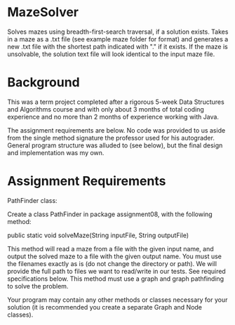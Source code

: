 # MazeSolver
Solves mazes using breadth-first-search traversal, if a solution exists.  Takes in a maze as a .txt file (see example maze folder for format) and generates a new .txt file with the shortest path indicated with "." if it exists. If the maze is unsolvable, the solution text file will look identical to the input maze file.

# Background
This was a term project completed after a rigorous 5-week Data Structures and Algorithms course and with only about 3 months of total coding experience and no more than 2 months of experience working with Java.

The assignment requirements are below.  No code was provided to us aside from the single method signature the professor used for his autograder. General program structure was alluded to (see below), but the final design and implementation was my own.

# Assignment Requirements
PathFinder class:

Create a class PathFinder in package assignment08, with the following method:

public static void solveMaze(String inputFile, String outputFile)

This method will read a maze from a file with the given input name, and output the solved maze to a file with the given output name. You must use the filenames exactly as is (do not change the directory or path). We will provide the full path to files we want to read/write in our tests. See required specifications below. This method must use a graph and graph pathfinding to solve the problem.

Your program may contain any other methods or classes necessary for your solution (it is recommended you create a separate Graph and Node classes). 

